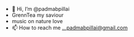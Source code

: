 - 👋 Hi, I’m @padmabpillai
- GrennTea my saviour
- music on nature love
- 📫 How to reach me ...padmabpillai@gmail.com

<!---
padmabpillai/padmabpillai is a ✨ special ✨ repository because its `README.md` (this file) appears on your GitHub profile.
You can click the Preview link to take a look at your changes.
--->
